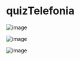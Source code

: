 # quizTelefonia

![image](https://user-images.githubusercontent.com/102566762/198274917-87c5986f-33f6-4fe9-b3f7-4891bfb42fea.png)


![image](https://user-images.githubusercontent.com/102566762/198276409-6c534b4b-d818-4597-946e-e98ae7c3aaa7.png)


![image](https://user-images.githubusercontent.com/102566762/198276519-2f212cb6-406d-4dc7-92d2-746183b2152c.png)

